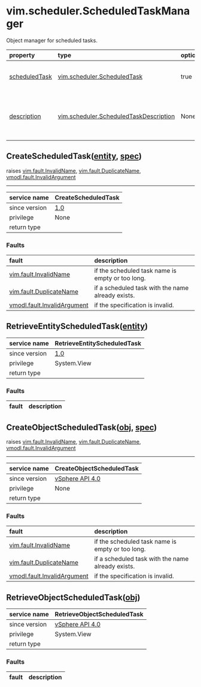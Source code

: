 vim.scheduler.ScheduledTaskManager
==================================


Object manager for scheduled tasks.

| property | type | optional | priv | desc |
|:---------|:-----|:---------|:-----|:-----|
| <a href='scheduledTask'>scheduledTask</a> | [vim.scheduler.ScheduledTask](vim.scheduler.ScheduledTask.md "vim.scheduler.ScheduledTask") | true | System.View | All available scheduled tasks. |
| <a href='description'>description</a> | [vim.scheduler.ScheduledTaskDescription](vim.scheduler.ScheduledTaskDescription.md "vim.scheduler.ScheduledTaskDescription") | None | System.View | Static descriptive strings used in scheduled tasks. |


CreateScheduledTask([entity](vim.ManagedEntity.md "vim.ManagedEntity"), [spec](vim.scheduler.ScheduledTaskSpec.md "vim.scheduler.ScheduledTaskSpec"))
-----------------------------------------------------------------------------------------------------------------------------------------------------
 raises [vim.fault.InvalidName](vim.fault.InvalidName.md "vim.fault.InvalidName"), [vim.fault.DuplicateName](vim.fault.DuplicateName.md "vim.fault.DuplicateName"), [vmodl.fault.InvalidArgument](vmodl.fault.InvalidArgument.md "vmodl.fault.InvalidArgument")

---
| service name | CreateScheduledTask |
|:--|:--|
| since version | [1.0](vim.version.md#None) |
| privilege    | None |
| return type |  |
### Faults
| fault | description |
|:------|:------------|
| [vim.fault.InvalidName](vim.fault.InvalidName.md "vim.fault.InvalidName") | if the scheduled task name is empty or too long. |
| [vim.fault.DuplicateName](vim.fault.DuplicateName.md "vim.fault.DuplicateName") | if a scheduled task with the name already exists. |
| [vmodl.fault.InvalidArgument](vmodl.fault.InvalidArgument.md "vmodl.fault.InvalidArgument") | if the specification is invalid. |




RetrieveEntityScheduledTask([entity](vim.ManagedEntity.md "vim.ManagedEntity"))
-------------------------------------------------------------------------------

| service name | RetrieveEntityScheduledTask |
|:--|:--|
| since version | [1.0](vim.version.md#None) |
| privilege    | System.View |
| return type |  |
### Faults
| fault | description |
|:------|:------------|




CreateObjectScheduledTask([obj](#vim.ExtensibleManagedObject "vim.ExtensibleManagedObject"), [spec](vim.scheduler.ScheduledTaskSpec.md "vim.scheduler.ScheduledTaskSpec"))
--------------------------------------------------------------------------------------------------------------------------------------------------------------------------
 raises [vim.fault.InvalidName](vim.fault.InvalidName.md "vim.fault.InvalidName"), [vim.fault.DuplicateName](vim.fault.DuplicateName.md "vim.fault.DuplicateName"), [vmodl.fault.InvalidArgument](vmodl.fault.InvalidArgument.md "vmodl.fault.InvalidArgument")

---
| service name | CreateObjectScheduledTask |
|:--|:--|
| since version | [vSphere API 4.0](vim.version.md#None) |
| privilege    | None |
| return type |  |
### Faults
| fault | description |
|:------|:------------|
| [vim.fault.InvalidName](vim.fault.InvalidName.md "vim.fault.InvalidName") | if the scheduled task name is empty or too long. |
| [vim.fault.DuplicateName](vim.fault.DuplicateName.md "vim.fault.DuplicateName") | if a scheduled task with the name already exists. |
| [vmodl.fault.InvalidArgument](vmodl.fault.InvalidArgument.md "vmodl.fault.InvalidArgument") | if the specification is invalid. |




RetrieveObjectScheduledTask([obj](#vim.ExtensibleManagedObject "vim.ExtensibleManagedObject"))
----------------------------------------------------------------------------------------------

| service name | RetrieveObjectScheduledTask |
|:--|:--|
| since version | [vSphere API 4.0](vim.version.md#None) |
| privilege    | System.View |
| return type |  |
### Faults
| fault | description |
|:------|:------------|




